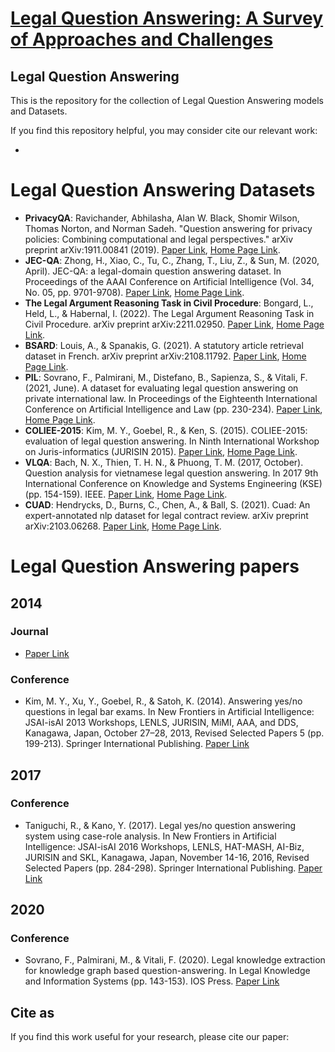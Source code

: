 # <a target="_blank" rel="noopener noreferrer"  href="">Legal Question Answering: A Survey of Approaches and Challenges </a>
## Legal Question Answering


This is the repository for the collection of Legal Question Answering models and Datasets.

If you find this repository helpful, you may consider cite our relevant work:

*  


# Legal Question Answering Datasets

* <b>PrivacyQA</b>: Ravichander, Abhilasha, Alan W. Black, Shomir Wilson, Thomas Norton, and Norman Sadeh. "Question answering for privacy policies: Combining computational and legal perspectives." arXiv preprint arXiv:1911.00841 (2019). [Paper Link](https://arxiv.org/abs/1911.00841), [Home Page Link](https://github.com/AbhilashaRavichander/PrivacyQA_EMNLP).
* <b>JEC-QA</b>: Zhong, H., Xiao, C., Tu, C., Zhang, T., Liu, Z., & Sun, M. (2020, April). JEC-QA: a legal-domain question answering dataset. In Proceedings of the AAAI Conference on Artificial Intelligence (Vol. 34, No. 05, pp. 9701-9708). [Paper Link](https://ojs.aaai.org/index.php/AAAI/article/view/6519), [Home Page Link](https://jecqa.thunlp.org/).
* <b> The Legal Argument Reasoning Task in Civil Procedure</b>: Bongard, L., Held, L., & Habernal, I. (2022). The Legal Argument Reasoning Task in Civil Procedure. arXiv preprint arXiv:2211.02950.  [Paper Link](https://arxiv.org/abs/2211.02950), [Home Page Link](https://github.com/trusthlt/legal-argument-reasoning-task).
* <b>BSARD</b>: Louis, A., & Spanakis, G. (2021). A statutory article retrieval dataset in French. arXiv preprint arXiv:2108.11792. [Paper Link](https://arxiv.org/abs/2108.11792), [Home Page Link](https://github.com/maastrichtlawtech/bsard).
* <b>PIL</b>: Sovrano, F., Palmirani, M., Distefano, B., Sapienza, S., & Vitali, F. (2021, June). A dataset for evaluating legal question answering on private international law. In Proceedings of the Eighteenth International Conference on Artificial Intelligence and Law (pp. 230-234). [Paper Link](https://doi.org/10.1145/3462757.3466094), [Home Page Link](https://github.com/Francesco-Sovrano/Legal-Knowledge-Extraction-for-Knowledge-Graph-Based-Question-Answering).
* <b>COLIEE-2015</b>: Kim, M. Y., Goebel, R., & Ken, S. (2015). COLIEE-2015: evaluation of legal question answering. In Ninth International Workshop on Juris-informatics (JURISIN 2015). [Paper Link](https://www.researchgate.net/profile/Mi-Young-Kim-5/publication/319311540_COLIEE-2015_Evaluation_of_Legal_Question_Answering/links/59a37a0faca2726b90285b89/COLIEE-2015-Evaluation-of-Legal-Question-Answering.pdf), [Home Page Link](http://sites.google.com/site/ntcir11riteval/).
* <b>VLQA</b>: Bach, N. X., Thien, T. H. N., & Phuong, T. M. (2017, October). Question analysis for vietnamese legal question answering. In 2017 9th International Conference on Knowledge and Systems Engineering (KSE) (pp. 154-159). IEEE. [Paper Link](https://doi.org/10.1109/KSE.2017.8119451), [Home Page Link](https://kse2022.tbd.edu.vn/call-for-competition-alqac2022/).
* <b>CUAD</b>: Hendrycks, D., Burns, C., Chen, A., & Ball, S. (2021). Cuad: An expert-annotated nlp dataset for legal contract review. arXiv preprint arXiv:2103.06268. [Paper Link](https://arxiv.org/abs/2103.06268), [Home Page Link](https://github.com/TheAtticusProject/cuad/).


# Legal Question Answering papers
## 2014
### Journal
*  [Paper Link]()
### Conference
*  Kim, M. Y., Xu, Y., Goebel, R., & Satoh, K. (2014). Answering yes/no questions in legal bar exams. In New Frontiers in Artificial Intelligence: JSAI-isAI 2013 Workshops, LENLS, JURISIN, MiMI, AAA, and DDS, Kanagawa, Japan, October 27–28, 2013, Revised Selected Papers 5 (pp. 199-213). Springer International Publishing. [Paper Link](https://link.springer.com/chapter/10.1007/978-3-319-10061-6_14)

## 2017
### Conference
* Taniguchi, R., & Kano, Y. (2017). Legal yes/no question answering system using case-role analysis. In New Frontiers in Artificial Intelligence: JSAI-isAI 2016 Workshops, LENLS, HAT-MASH, AI-Biz, JURISIN and SKL, Kanagawa, Japan, November 14-16, 2016, Revised Selected Papers (pp. 284-298). Springer International Publishing.  [Paper Link](https://link.springer.com/chapter/10.1007/978-3-319-61572-1_19)

## 2020
### Conference
* Sovrano, F., Palmirani, M., & Vitali, F. (2020). Legal knowledge extraction for knowledge graph based question-answering. In Legal Knowledge and Information Systems (pp. 143-153). IOS Press. [Paper Link](https://ebooks.iospress.nl/volumearticle/56171)

## Cite as
If you find this work useful for your research, please cite our paper:
```


```


